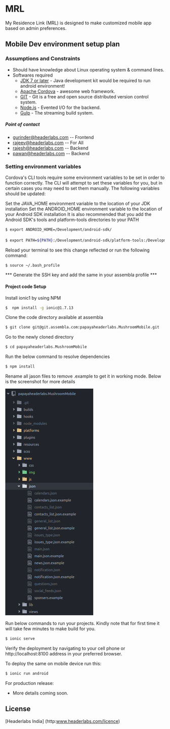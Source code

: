 # MRL


 My Residence Link (MRL) is designed to make customized mobile app based on admin preferences.

## Mobile Dev environment setup plan
### Assumptions and Constraints
  - Should have knowledge about Linux operating system & command lines.
  - Softwares required
    - [JDK 7 or later] - Java development kit would be required to run android environment!
    - [Apache Cordova] - awesome web framework.
    - [GIT] - Git is a free and open source distributed version control system.
    - [Node.js] - Evented I/O for the backend.
    - [Gulp] - The streaming build system.

  ##### Point of contact
  - gurinder@headerlabs.com     -- Frontend
  - rajeev@headerlabs.com       -- For All
  - rajesh@headerlabs.com       -- Backend
  - pawan@headerlabs.com        -- Backend

### Setting environment variables
Cordova's CLI tools require some environment variables to be set in order to function correctly. The CLI will attempt to set these variables for you, but in certain cases you may need to set them manually. The following variables should be updated:

Set the JAVA_HOME environment variable to the location of your JDK installation
Set the ANDROID_HOME environment variable to the location of your Android SDK installation
It is also recommended that you add the Android SDK's tools and platform-tools directories to your PATH

```sh
$ export ANDROID_HOME=/Development/android-sdk/

$ export PATH=${PATH}:/Development/android-sdk/platform-tools:/Development/android-sdk/tools
```
Reload your terminal to see this change reflected or run the following command:

```sh
$ source ~/.bash_profile

```

*** Generate the SSH key and add the same in your assembla profile ***


#### Project code Setup
Install ionic1 by using NPM
```sh
$  npm install -g ionic@1.7.13
```

Clone the code directory available at assembla
```sh
$ git clone git@git.assembla.com:papayaheaderlabs.MushroomMobile.git
```
Go to the newly cloned directory
```sh
$ cd papayaheaderlabs.MushroomMobile
```
Run the below command to resolve dependencies
```sh
$ npm install
```
Rename all jason files to remove .example to get it in working mode. Below is the screenshot for more details

![example image](/images/example.png)


Run below commands to run your projects. Kindly note that for first time it will take few minutes to make build for you.
```sh
$ ionic serve
```
Verify the deployment by navigating to your cell phone or http://localhost:8100 address in your preferred browser.

To deploy the same on mobile device run this:
```sh
$ ionic run android
```

For production release:
 - More details coming soon.



License
----

[Headerlabs India] (http:www.headerlabs.com/licence)


   [node.js]: <http://nodejs.org>
   [Gulp]: <http://gulpjs.com>
   [JDK 7 or later]: <http://www.oracle.com/technetwork/java/javase/downloads/jdk7-downloads-1880260.html>
   [GIT]: <http://git-scm.com/downloads>
   [Apache Cordova]: <http://cordova.apache.org/docs/en/latest/guide/cli/index.html>
   [Android SDK]: <http://developer.android.com/sdk/installing/index.html?pkg=tools>
